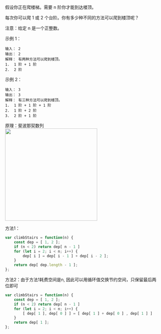假设你正在爬楼梯。需要 n 阶你才能到达楼顶。

每次你可以爬 1 或 2 个台阶。你有多少种不同的方法可以爬到楼顶呢？

注意：给定 n 是一个正整数。

示例 1：
```
输入： 2
输出： 2
解释： 有两种方法可以爬到楼顶。
1.  1 阶 + 1 阶
2.  2 阶
```

示例 2：
```
输入： 3
输出： 3
解释： 有三种方法可以爬到楼顶。
1.  1 阶 + 1 阶 + 1 阶
2.  1 阶 + 2 阶
3.  2 阶 + 1 阶
```

原理：斐波那契数列
<br/>
<img src="https://gss1.bdstatic.com/9vo3dSag_xI4khGkpoWK1HF6hhy/baike/c0%3Dbaike80%2C5%2C5%2C80%2C26/sign=0dbca642c1bf6c81e33a24badd57da50/b21c8701a18b87d6b641e9350a0828381f30fd9d.jpg" width=300>
<br/>  

方法1：
```javascript
var climbStairs = function(n) {
    const dep = [ 1, 2 ];
    if (n < 2) return dep[ n - 1 ]
    for (let i = 2; i < n; i++) {
        dep[ i ] = dep[ i - 1 ] + dep[ i - 2 ];
    }
    return dep[ dep.length - 1 ];
};
```

方法2：由于方法1耗费空间是n, 因此可以用循环值交换节约空间，只保留最后两位即可
```javascript
var climbStairs = function(n) {
    const dep = [ 1, 2 ];
    if (n < 2) return dep[ n - 1 ]
    for (let i = 2; i < n; i++) {
        [ dep[ 1 ], dep[ 0 ] ] = [ dep[ 1 ] + dep[ 0 ] , dep[ 1 ] ]
    }
    return dep[ 1 ];
};
```